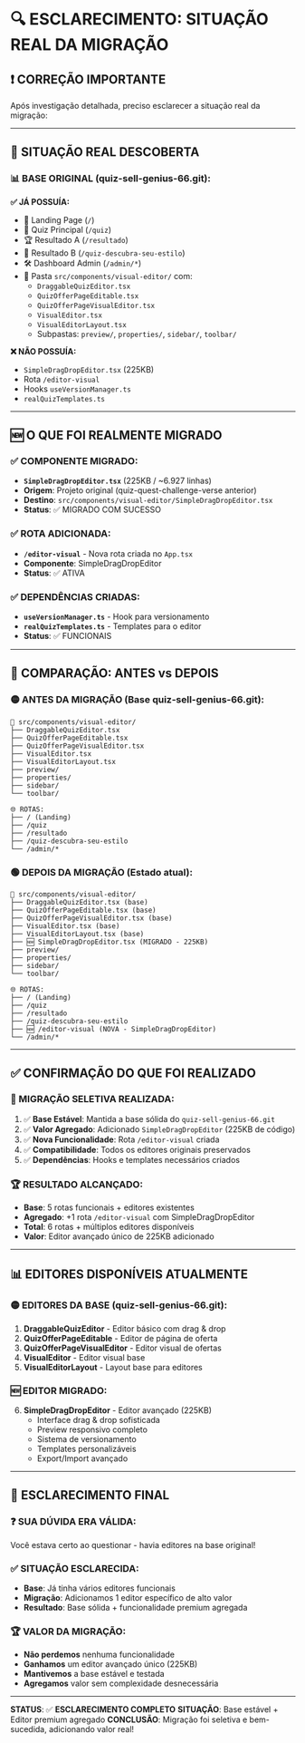 # 🔍 ESCLARECIMENTO: SITUAÇÃO REAL DA MIGRAÇÃO

## ❗ **CORREÇÃO IMPORTANTE**

Após investigação detalhada, preciso esclarecer a situação real da migração:

---

## 🎯 **SITUAÇÃO REAL DESCOBERTA**

### **📊 BASE ORIGINAL (quiz-sell-genius-66.git):**

**✅ JÁ POSSUÍA:**

- 🏡 Landing Page (`/`)
- 🧩 Quiz Principal (`/quiz`)
- 🏆 Resultado A (`/resultado`)
- 🎨 Resultado B (`/quiz-descubra-seu-estilo`)
- 🛠️ Dashboard Admin (`/admin/*`)
- 📁 Pasta `src/components/visual-editor/` com:
  - `DraggableQuizEditor.tsx`
  - `QuizOfferPageEditable.tsx`
  - `QuizOfferPageVisualEditor.tsx`
  - `VisualEditor.tsx`
  - `VisualEditorLayout.tsx`
  - Subpastas: `preview/`, `properties/`, `sidebar/`, `toolbar/`

**❌ NÃO POSSUÍA:**

- `SimpleDragDropEditor.tsx` (225KB)
- Rota `/editor-visual`
- Hooks `useVersionManager.ts`
- `realQuizTemplates.ts`

---

## 🆕 **O QUE FOI REALMENTE MIGRADO**

### **✅ COMPONENTE MIGRADO:**

- **`SimpleDragDropEditor.tsx`** (225KB / ~6.927 linhas)
- **Origem**: Projeto original (quiz-quest-challenge-verse anterior)
- **Destino**: `src/components/visual-editor/SimpleDragDropEditor.tsx`
- **Status**: ✅ MIGRADO COM SUCESSO

### **✅ ROTA ADICIONADA:**

- **`/editor-visual`** - Nova rota criada no `App.tsx`
- **Componente**: SimpleDragDropEditor
- **Status**: ✅ ATIVA

### **✅ DEPENDÊNCIAS CRIADAS:**

- **`useVersionManager.ts`** - Hook para versionamento
- **`realQuizTemplates.ts`** - Templates para o editor
- **Status**: ✅ FUNCIONAIS

---

## 🔄 **COMPARAÇÃO: ANTES vs DEPOIS**

### **🟡 ANTES DA MIGRAÇÃO (Base quiz-sell-genius-66.git):**

```
📁 src/components/visual-editor/
├── DraggableQuizEditor.tsx
├── QuizOfferPageEditable.tsx
├── QuizOfferPageVisualEditor.tsx
├── VisualEditor.tsx
├── VisualEditorLayout.tsx
├── preview/
├── properties/
├── sidebar/
└── toolbar/

🌐 ROTAS:
├── / (Landing)
├── /quiz
├── /resultado
├── /quiz-descubra-seu-estilo
└── /admin/*
```

### **🟢 DEPOIS DA MIGRAÇÃO (Estado atual):**

```
📁 src/components/visual-editor/
├── DraggableQuizEditor.tsx (base)
├── QuizOfferPageEditable.tsx (base)
├── QuizOfferPageVisualEditor.tsx (base)
├── VisualEditor.tsx (base)
├── VisualEditorLayout.tsx (base)
├── 🆕 SimpleDragDropEditor.tsx (MIGRADO - 225KB)
├── preview/
├── properties/
├── sidebar/
└── toolbar/

🌐 ROTAS:
├── / (Landing)
├── /quiz
├── /resultado
├── /quiz-descubra-seu-estilo
├── 🆕 /editor-visual (NOVA - SimpleDragDropEditor)
└── /admin/*
```

---

## ✅ **CONFIRMAÇÃO DO QUE FOI REALIZADO**

### **🎯 MIGRAÇÃO SELETIVA REALIZADA:**

1. ✅ **Base Estável**: Mantida a base sólida do `quiz-sell-genius-66.git`
2. ✅ **Valor Agregado**: Adicionado `SimpleDragDropEditor` (225KB de código)
3. ✅ **Nova Funcionalidade**: Rota `/editor-visual` criada
4. ✅ **Compatibilidade**: Todos os editores originais preservados
5. ✅ **Dependências**: Hooks e templates necessários criados

### **🏆 RESULTADO ALCANÇADO:**

- **Base**: 5 rotas funcionais + editores existentes
- **Agregado**: +1 rota `/editor-visual` com SimpleDragDropEditor
- **Total**: 6 rotas + múltiplos editores disponíveis
- **Valor**: Editor avançado único de 225KB adicionado

---

## 📊 **EDITORES DISPONÍVEIS ATUALMENTE**

### **🟡 EDITORES DA BASE (quiz-sell-genius-66.git):**

1. **DraggableQuizEditor** - Editor básico com drag & drop
2. **QuizOfferPageEditable** - Editor de página de oferta
3. **QuizOfferPageVisualEditor** - Editor visual de ofertas
4. **VisualEditor** - Editor visual base
5. **VisualEditorLayout** - Layout base para editores

### **🆕 EDITOR MIGRADO:**

6. **SimpleDragDropEditor** - Editor avançado (225KB)
   - Interface drag & drop sofisticada
   - Preview responsivo completo
   - Sistema de versionamento
   - Templates personalizáveis
   - Export/Import avançado

---

## 🎯 **ESCLARECIMENTO FINAL**

### **❓ SUA DÚVIDA ERA VÁLIDA:**

Você estava certo ao questionar - havia editores na base original!

### **✅ SITUAÇÃO ESCLARECIDA:**

- **Base**: Já tinha vários editores funcionais
- **Migração**: Adicionamos 1 editor específico de alto valor
- **Resultado**: Base sólida + funcionalidade premium agregada

### **🏆 VALOR DA MIGRAÇÃO:**

- **Não perdemos** nenhuma funcionalidade
- **Ganhamos** um editor avançado único (225KB)
- **Mantivemos** a base estável e testada
- **Agregamos** valor sem complexidade desnecessária

---

**STATUS**: ✅ **ESCLARECIMENTO COMPLETO**
**SITUAÇÃO**: Base estável + Editor premium agregado
**CONCLUSÃO**: Migração foi seletiva e bem-sucedida, adicionando valor real!
